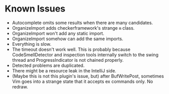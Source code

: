 # Known Issues

* Autocomplete omits some results when there are many candidates.
* OrganizeImport adds checkerframework's strange `m` class.
* OrganizeImport won't add any static import.
* OrganizeImport somehow can add the same imports.
* Everything is slow.
* The timeout doesn't work well. This is probably because CodeSmellDetector and
  inspection tools internally switch to the swing thread and ProgressIndicator
  is not chained properly.
* Detected problems are duplicated.
* There might be a resource leak in the IntelliJ side.
* (Maybe this is not this plugin's issue, but) after BufWritePost, sometimes Vim
  goes into a strange state that it accepts ex commands only. No redraw.
